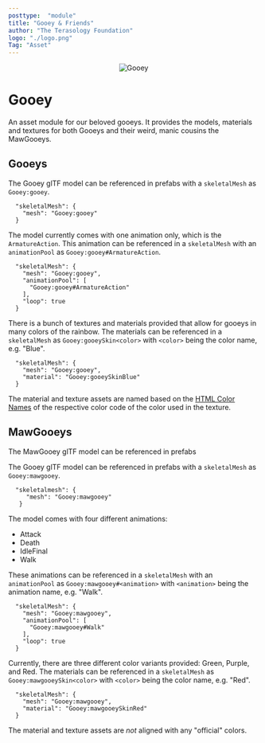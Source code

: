 ```yaml
---
posttype:  "module"  
title: "Gooey & Friends"
author: "The Terasology Foundation"
logo: "./logo.png"
Tag: "Asset"
---
```

<p align="center">
<img src="./banner.png" alt="Gooey" />
</p>

# Gooey

An asset module for our beloved gooeys.
It provides the models, materials and textures for both Gooeys and their weird, manic cousins the MawGooeys.

## Gooeys

The Gooey glTF model can be referenced in prefabs with a `skeletalMesh` as `Gooey:gooey`.
```json5
  "skeletalMesh": {
    "mesh": "Gooey:gooey"
  }
```

The model currently comes with one animation only, which is the `ArmatureAction`.
This animation can be referenced in a `skeletalMesh` with an `animationPool` as `Gooey:gooey#ArmatureAction`.
```json5
  "skeletalMesh": {
    "mesh": "Gooey:gooey",
    "animationPool": [
      "Gooey:gooey#ArmatureAction"
    ],
    "loop": true
  }
```

There is a bunch of textures and materials provided that allow for gooeys in many colors of the rainbow.
The materials can be referenced in a `skeletalMesh` as `Gooey:gooeySkin<color>` with `<color>` being the color name, e.g. "Blue".
```json5
  "skeletalMesh": {
    "mesh": "Gooey:gooey",
    "material": "Gooey:gooeySkinBlue"
  }
```

The material and texture assets are named based on the [HTML Color Names](https://htmlcolorcodes.com/color-names/) of the respective color code of the color used in the texture.

## MawGooeys

The MawGooey glTF model can be referenced in prefabs 

The Gooey glTF model can be referenced in prefabs with a `skeletalMesh` as `Gooey:mawgooey`.
```json5
  "skeletalmesh": {
     "mesh": "Gooey:mawgooey"
   }
```

The model comes with four different animations:
- Attack
- Death
- IdleFinal
- Walk

These animations can be referenced in a `skeletalMesh` with an `animationPool` as `Gooey:mawgooey#<animation>` with `<animation>` being the animation name, e.g. "Walk".
```json5
  "skeletalMesh": {
    "mesh": "Gooey:mawgooey",
    "animationPool": [
      "Gooey:mawgooey#Walk"
    ],
    "loop": true
  }
```

Currently, there are three different color variants provided: Green, Purple, and Red.
The materials can be referenced in a `skeletalMesh` as `Gooey:mawgooeySkin<color>` with `<color>` being the color name, e.g. "Red".
```json5
  "skeletalMesh": {
    "mesh": "Gooey:mawgooey",
    "material": "Gooey:mawgooeySkinRed"
  }
```

The material and texture assets are _not_ aligned with any "official" colors.
